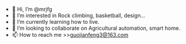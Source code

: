 - 👋 Hi, I’m @mrjfg
- 👀 I’m interested in Rock climbing, basketball, design...
- 🌱 I’m currently learning how to live.
- 💞️ I’m looking to collaborate on Agricultural automation, smart home.
- 📫 How to reach me >>guojianfeng3@163.com

<!---
mrjfg/mrjfg is a ✨ special ✨ repository because its `README.md` (this file) appears on your GitHub profile.
You can click the Preview link to take a look at your changes.
--->
